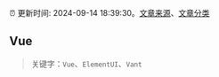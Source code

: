 :alarm_clock: 更新时间: 2024-09-14 18:39:30。[文章来源](/README.md)、[文章分类](/TAGS.md)

## Vue


> 关键字：`Vue`、`ElementUI`、`Vant`



